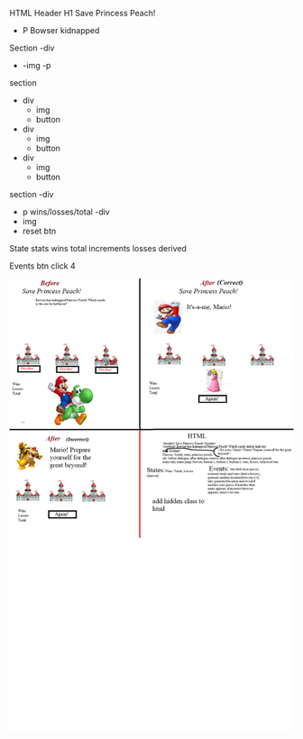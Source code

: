 HTML
Header
H1 Save Princess Peach!

-   P Bowser kidnapped

Section
-div

-   -img
    -p

section

-   div
    -   img
    -   button
-   div
    -   img
    -   button
-   div
    -   img
    -   button

section
-div

-   p wins/losses/total
    -div
-   img
-   reset btn

State
stats wins total increments
losses derived

Events
btn click 4

![wireframe](./assets/Wireframe%20Shell.png)
